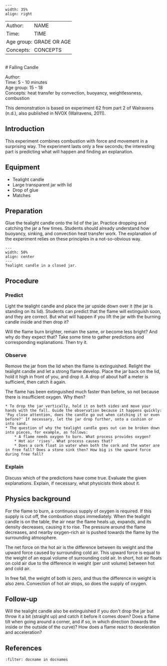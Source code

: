 

<div style="clear: both;">

```{figure} ../../figures/ready.png
---
width: 35%
align: right
```

</div>

<table style="width: 100%; border-collapse: collapse; border: none;">
    <tr style="background-color: white;"> 
        <td style="text-align: left; padding: 3px; border: none;">Author:</td>
        <td style="text-align: left; padding: 3px; border: none;">NAME</td>
    </tr>
    <tr style="background-color: white;">
        <td style="text-align: left; padding: 3px; border: none;">Time:</td>
        <td style="text-align: left; padding: 3px; border: none;">TIME</td>
    </tr>
    <tr style="background-color: white;">
        <td style="text-align: left; padding: 3px; border: none;">Age group:</td>
        <td style="text-align: left; padding: 3px; border: none;">GRADE OR AGE</td>
    </tr>
    <tr style="background-color: white;">
        <td style="text-align: left; padding: 3px; border: none;">Concepts:</td>
        <td style="text-align: left; padding: 3px; border: none;">CONCEPTS</td>
    </tr>
</table><br>
# Falling Candle

Author:     \
Time:	  	5 - 10 minutes\
Age group:	15 - 18\
Concepts:	heat transfer by convection, buoyancy, weightlessness, combustion

This demonstration is based on experiment 62 from part 2 of Walravens (n.d.), also published in NVOX (Walravens, 2011).

## Introduction
This experiment combines combustion with force and movement in a surprising way. The experiment lasts only a few seconds; the interesting part is predicting what will happen and finding an explanation.

## Equipment
* Tealight candle
* Large transparent jar with lid
* Drop of glue
* Matches

## Preparation
Glue the tealight candle onto the lid of the jar. Practice dropping and catching the jar a few times. Students should already understand how buoyancy, sinking, and convection heat transfer work. The explanation of the experiment relies on these principles in a not-so-obvious way.

```{figure} demo35_figure1.jpg
---
width: 50%
align: center
---
Tealight candle in a closed jar.
```

## Procedure
### Predict
Light the tealight candle and place the jar upside down over it (the jar is standing on its lid). Students can predict that the flame will extinguish soon, and they are correct. But what will happen if you lift the jar with the burning candle inside and then drop it?

Will the flame burn brighter, remain the same, or become less bright? And why do they expect that? Take some time to gather predictions and corresponding explanations. Then try it.

### Observe
Remove the jar from the lid when the flame is extinguished. Relight the tealight candle and let a strong flame develop. Place the jar back on the lid, hold it high in front of you, and drop it. A drop of about half a meter is sufficient, then catch it again.

The flame has been extinguished much faster than before, so not because there is insufficient oxygen. Why then?

```{tip}
* To drop the jar vertically, hold it on both sides and move your hands with the fall. Guide the observation because it happens quickly: 'Pay close attention, does the candle go out when catching it or even before?' If necessary, let the jar drop further, onto a cushion or into sand.
* The question of why the tealight candle goes out can be broken down into pieces, for example, as follows:
    * A flame needs oxygen to burn. What process provides oxygen?
    * Hot air 'rises'. What process causes that?
    * Does a cork float in water when both the cork and the water are in free fall? Does a stone sink then? How big is the upward force during free fall?
```

### Explain
Discuss which of the predictions have come true. Evaluate the given explanations. Explain, if necessary, what physicists think about it.


## Physics background
For the flame to burn, a continuous supply of oxygen is required. If this supply is cut off, the combustion stops immediately. When the tealight candle is on the table, the air near the flame heats up, expands, and its density decreases, causing it to rise. The pressure around the flame decreases, and nearby oxygen-rich air is pushed towards the flame by the surrounding atmosphere.

The net force on the hot air is the difference between its weight and the upward force caused by surrounding cold air. This upward force is equal to the weight of an equal volume of surrounding cold air. In short, hot air floats on cold air due to the difference in weight (per unit volume) between hot and cold air.

In free fall, the weight of both is zero, and thus the difference in weight is also zero. Convection of hot air stops, so does the supply of oxygen.

## Follow-up
Will the tealight candle also be extinguished if you don't drop the jar but throw it a bit (straight up) and catch it before it comes down? Does a flame tilt when going around a corner, and if so, in which direction (towards the inside or the outside of the curve)? How does a flame react to deceleration and acceleration?

## References
```{bibliography}
:filter: docname in docnames
```

